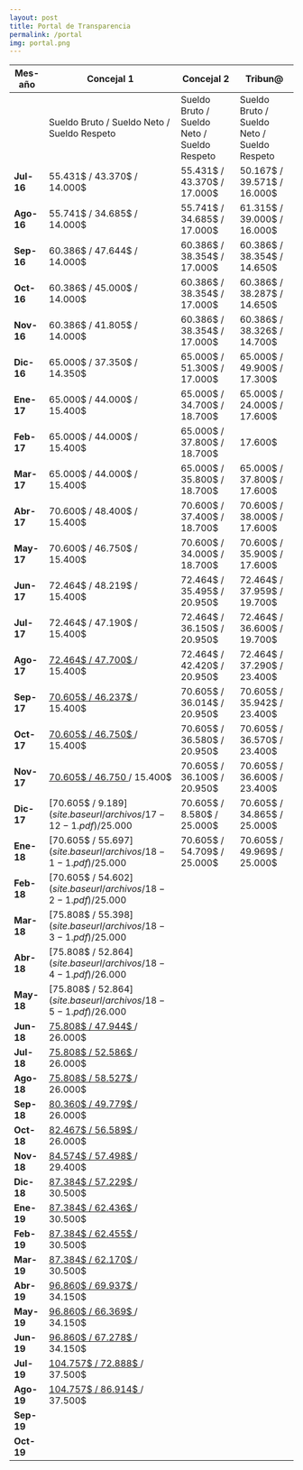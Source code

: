 ```yaml
---
layout: post
title: Portal de Transparencia
permalink: /portal
img: portal.png
---
```



| Mes-año                             | Concejal 1       | Concejal 2       | Tribun@          |
|-------------------------------------|------------------|------------------|------------------|
|                                     |Sueldo Bruto / Sueldo Neto / Sueldo Respeto | Sueldo Bruto / Sueldo Neto / Sueldo Respeto | Sueldo Bruto / Sueldo Neto / Sueldo Respeto |         
| __Jul-16__                              |55.431$ / 43.370$ / 14.000$  | 55.431$ / 43.370$ / 17.000$ | 50.167$ / 39.571$ / 16.000$  |
| __Ago-16__                              |55.741$ / 34.685$ / 14.000$  | 55.741$ / 34.685$ / 17.000$ | 61.315$ / 39.000$ / 16.000$  |
| __Sep-16__                              |60.386$ / 47.644$ / 14.000$  | 60.386$ / 38.354$ / 17.000$ | 60.386$ / 38.354$ / 14.650$  |
| __Oct- 16__                              |60.386$ / 45.000$ /  14.000$ | 60.386$ / 38.354$ / 17.000$ | 60.386$ / 38.287$ / 14.650$  |
| __Nov- 16__                              |60.386$ / 41.805$ /  14.000$ | 60.386$ / 38.354$ / 17.000$ | 60.386$ / 38.326$ / 14.700$  |
| __Dic- 16__                              |65.000$ / 37.350$ /  14.350$ | 65.000$ / 51.300$  / 17.000$ |65.000$  / 49.900$ / 17.300$  |
| __Ene- 17__                              |65.000$  / 44.000$ / 15.400$ | 65.000$ / 34.700$  / 18.700$ |65.000$  / 24.000$ / 17.600$  |
| __Feb- 17__                              |65.000$  / 44.000$ / 15.400$ | 65.000$ / 37.800$  / 18.700$ |              17.600$ |
| __Mar- 17__                              |65.000$  / 44.000$ / 15.400$ | 65.000$ / 35.800$  / 18.700$ | 65.000$ / 37.800$ / 17.600$ |
| __Abr- 17__                              |70.600$ / 48.400$  / 15.400$ | 70.600$ / 37.400$  / 18.700$ | 70.600$ / 38.000$ / 17.600$ |
| __May- 17__                              |70.600$ / 46.750$  / 15.400$ | 70.600$ / 34.000$  / 18.700$ | 70.600$ / 35.900$ / 17.600$ |
| __Jun- 17__                              |72.464$ / 48.219$ / 15.400$  |72.464$ / 35.495$  / 20.950$  |72.464$ /  37.959$ / 19.700$ |
| __Jul- 17__                              |72.464$ / 47.190$ / 15.400$  |72.464$ / 36.150$  / 20.950$  |72.464$ / 36.600$ / 19.700$  |
| __Ago- 17__                              |[72.464$ / 47.700$ ]({{site.baseurl}}/archivos/17-8-1.pdf) / 15.400$  |72.464$ / 42.420$  / 20.950$  |72.464$ / 37.290$ / 23.400$  |
| __Sep- 17__                              |[70.605$ / 46.237$ ]({{site.baseurl}}/archivos/17-9-1.pdf) / 15.400$ | 70.605$ / 36.014$  / 20.950$ |70.605$  / 35.942$ / 23.400$  |
| __Oct- 17__                              |[70.605$ / 46.750$ ]({{site.baseurl}}/archivos/17-10-1.pdf) / 15.400$ | 70.605$ / 36.580$  / 20.950$ |70.605$  / 36.570$ / 23.400$ |
| __Nov- 17__                              |[70.605$ / 46.750 ]({{site.baseurl}}/archivos/17-11-1.pdf) / 15.400$  |70.605$ / 36.100$  / 20.950$ |70.605$  / 36.600$ / 23.400$|      
| __Dic- 17__                            |[70.605$ / 9.189$]({{site.baseurl}}/archivos/17-12-1.pdf) / 25.000$   |70.605$ / 8.580$  / 25.000$   |70.605$ / 34.865$  / 25.000$ |
| __Ene- 18__                              |  [70.605$ / 55.697$]({{site.baseurl}}/archivos/18-1-1.pdf) / 25.000$  |70.605$ / 54.709$ / 25.000$  |70.605$ / 49.969$  / 25.000$ |
| __Feb- 18__                              | [70.605$ / 54.602$]({{site.baseurl}}/archivos/18-2-1.pdf) / 25.000$|                  |                  |
| __Mar- 18__                              | [75.808$ / 55.398$]({{site.baseurl}}/archivos/18-3-1.pdf) / 25.000$ |                  |                  |
| __Abr- 18__                              | [75.808$ / 52.864$]({{site.baseurl}}/archivos/18-4-1.pdf) / 26.000$ |                  |                  |
| __May- 18__                              |[75.808$ / 52.864$]({{site.baseurl}}/archivos/18-5-1.pdf) / 26.000$ |                  |                  |
| __Jun- 18__                              |[75.808$ / 47.944$ ]({{site.baseurl}}/archivos/18-6-1.pdf) / 26.000$ |                  |                  |
| __Jul- 18__                              | [75.808$ / 52.586$ ]({{site.baseurl}}/archivos/18-7-1.pdf) / 26.000$ |                  |                  |
| __Ago- 18__                              | [75.808$ / 58.527$ ]({{site.baseurl}}/archivos/18-8-1.pdf) / 26.000$ |                  |                  |
| __Sep- 18__                              | [80.360$ / 49.779$ ]({{site.baseurl}}/archivos/18-9-1.pdf) / 26.000$ |                  |                  |
| __Oct- 18__                              | [82.467$ / 56.589$ ]({{site.baseurl}}/archivos/18-10-1.pdf) / 26.000$ |                  |                  |
| __Nov- 18__                              | [84.574$ / 57.498$ ]({{site.baseurl}}/archivos/18-11-1.pdf) / 29.400$ |                  |                  |
| __Dic- 18__                              | [87.384$ / 57.229$ ]({{site.baseurl}}/archivos/18-12-1.pdf) / 30.500$ |                  |                  |
| __Ene- 19__                              | [87.384$ / 62.436$ ]({{site.baseurl}}/archivos/18-1-1.pdf) / 30.500$  |                  |                  |
| __Feb- 19__                              | [87.384$ / 62.455$ ]({{site.baseurl}}/archivos/18-2-1.pdf) / 30.500$ |                  |                  |
| __Mar- 19__                              | [87.384$ / 62.170$ ]({{site.baseurl}}/archivos/18-3-1.pdf) / 30.500$ |                  |                  |
| __Abr- 19__                              | [96.860$ / 69.937$ ]({{site.baseurl}}/archivos/18-4-1.pdf) / 34.150$ |                  |                  |
| __May- 19__                              | [96.860$ / 66.369$ ]({{site.baseurl}}/archivos/18-5-1.pdf) / 34.150$  |                  |                  |
| __Jun- 19__                              | [96.860$ / 67.278$ ]({{site.baseurl}}/archivos/18-6-1.pdf) / 34.150$  |                  |                  |
| __Jul- 19__                              | [104.757$ / 72.888$ ]({{site.baseurl}}/archivos/18-7-1.pdf) / 37.500$    |                  |                  |
| __Ago- 19__                              | [104.757$ / 86.914$ ]({{site.baseurl}}/archivos/18-8-1.pdf) / 37.500$   |                  |                  |
| __Sep- 19__                              |    |                  |                  |
| __Oct- 19__                              |    |                  |                  |
